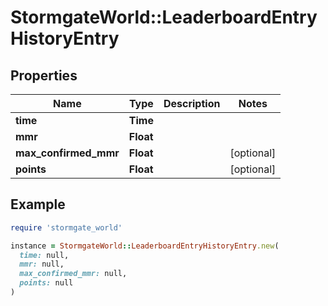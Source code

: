 # StormgateWorld::LeaderboardEntryHistoryEntry

## Properties

| Name | Type | Description | Notes |
| ---- | ---- | ----------- | ----- |
| **time** | **Time** |  |  |
| **mmr** | **Float** |  |  |
| **max_confirmed_mmr** | **Float** |  | [optional] |
| **points** | **Float** |  | [optional] |

## Example

```ruby
require 'stormgate_world'

instance = StormgateWorld::LeaderboardEntryHistoryEntry.new(
  time: null,
  mmr: null,
  max_confirmed_mmr: null,
  points: null
)
```

